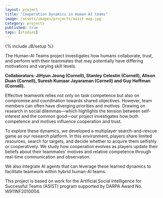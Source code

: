 ```yaml
---
layout: project
title: "Cooperation Dynamics in Human-AI teams"
image: /assets/images/projects/asist-map.jpg
category: projects
published: true
tags: [studies]
---
```

{% include JB/setup %}


The Human-AI Teams project investigates how humans collaborate, trust, and perform with their teammates that may potentially have differing motivations and varying skill levels.

<!--more-->

**Collaborators: JiHyun Jeong (Cornell), Stanley Celestin (Cornell), Alison Duan (Cornell), Suresh Kumaar Jayaraman (Cornell) and Guy Hoffman (Cornell).**

Effective teamwork relies not only on task competence but also on compromise and coordination towards shared objectives. However, team members can often have diverging priorities and motives. Drawing on research in social dilemmas—which highlights the tension between self-interest and the common good—our project investigates how both competence and motives influence cooperation and trust.

To explore these dynamics, we developed a multiplayer search-and-rescue game as our research platform. In this environment, players share limited resources, search for targets, and decide whether to acquire them selfishly or cooperatively. We study how cooperation evolves as players update their beliefs about their teammates’ motives and relative competence through real-time communication and observation.

We also integrate AI agents that can leverage these learned dynamics to facilitate teamwork within hybrid human-AI teams.

This project is based on work for the Artificial Social Intelligence for Successful Teams (ASIST) program supported by DARPA Award No. W911NF2010004. 
